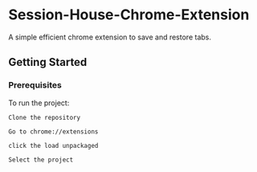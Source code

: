 # Session-House-Chrome-Extension
A simple efficient chrome extension to save and restore tabs.

## Getting Started

### Prerequisites

To run the project:
```
Clone the repository 

Go to chrome://extensions 

click the load unpackaged 

Select the project
```
